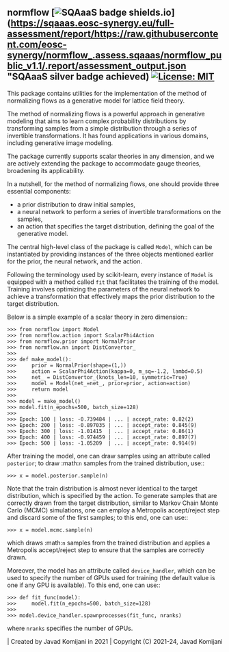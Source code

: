 normflow
[![SQAaaS badge shields.io](https://img.shields.io/badge/sqaaas%20software-silver-lightgrey)](https://sqaaas.eosc-synergy.eu/full-assessment/report/https://raw.githubusercontent.com/eosc-synergy/normflow_.assess.sqaaas/normflow_public_v1.1/.report/assessment_output.json "SQAaaS silver badge achieved)
[![License: MIT](https://cdn.prod.website-files.com/5e0f1144930a8bc8aace526c/65dd9eb5aaca434fac4f1c34_License-MIT-blue.svg)](/LICENSE)
--------
This package contains utilities for the implementation of the method of
normalizing flows as a generative model for lattice field theory.

The method of normalizing flows is a powerful approach in generative modeling
that aims to learn complex probability distributions by transforming samples
from a simple distribution through a series of invertible transformations.
It has found applications in various domains, including generative image
modeling.

The package currently supports scalar theories in any dimension, and we are
actively extending the package to accommodate gauge theories, broadening its
applicability.

In a nutshell, for the method of normalizing flows, one should provide three
essential components:

*   a prior distribution to draw initial samples,
*   a neural network to perform a series of invertible transformations on the
    samples,
*   an action that specifies the target distribution, defining the goal of the
    generative model.

The central high-level class of the package is called ``Model``, which can be
instantiated by providing instances of the three objects mentioned earlier for
the prior, the neural network, and the action.

Following the terminology used by scikit-learn, every instance of ``Model`` is
equipped with a method called ``fit`` that facilitates the training of the model.
Training involves optimizing the parameters of the neural network to achieve a
transformation that effectively maps the prior distribution to the target
distribution.

Below is a simple example of a scalar theory in zero dimension::

    >>> from normflow import Model
    >>> from normflow.action import ScalarPhi4Action
    >>> from normflow.prior import NormalPrior
    >>> from normflow.nn import DistConvertor_
    >>>
    >>> def make_model():
    >>>     prior = NormalPrior(shape=(1,))
    >>>     action = ScalarPhi4Action(kappa=0, m_sq=-1.2, lambd=0.5)
    >>>     net_ = DistConvertor_(knots_len=10, symmetric=True)
    >>>     model = Model(net_=net_, prior=prior, action=action)
    >>>     return model
    >>>
    >>> model = make_model()
    >>> model.fit(n_epochs=500, batch_size=128)
    >>>
    >>> Epoch: 100 | loss: -0.739484 | ... | accept_rate: 0.82(2)
    >>> Epoch: 200 | loss: -0.897035 | ... | accept_rate: 0.845(9)
    >>> Epoch: 300 | loss: -1.01415  | ... | accept_rate: 0.86(1)
    >>> Epoch: 400 | loss: -0.974459 | ... | accept_rate: 0.897(7)
    >>> Epoch: 500 | loss: -1.05209  | ... | accept_rate: 0.914(9)

After training the model, one can draw samples using an attribute called
``posterior``; to draw :math:`n` samples from the trained distribution, use::

    >>> x = model.posterior.sample(n)

Note that the train distribution is almost never identical to the target
distribution, which is specified by the action.
To generate samples that are correctly drawn from the target distribution,
similar to Markov Chain Monte Carlo (MCMC) simulations,
one can employ a Metropolis accept/reject step and discard some of the first
samples; to this end, one can use::

    >>> x = model.mcmc.sample(n)

which draws :math:`n` samples from the trained distribution and applies a
Metropolis accept/reject step to ensure that the samples are correctly drawn.

Moreover, the model has an attribute called ``device_handler``, which can be
used to specify the number of GPUs used for training (the default value is one
if any GPU is available).
To this end, one can use::

    >>> def fit_func(model):
    >>>     model.fit(n_epochs=500, batch_size=128)
    >>>
    >>> model.device_handler.spawnprocesses(fit_func, nranks)

where ``nranks`` specifies the number of GPUs.


| Created by Javad Komijani in 2021
| Copyright (C) 2021-24, Javad Komijani
